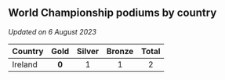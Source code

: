 ## World Championship podiums by country

*Updated on  6 August 2023*

| Country | Gold | Silver | Bronze | Total |
| :--- | :--: | :--: | :--: | :--: |
| Ireland | **0** | 1 | 1 | 2 |
